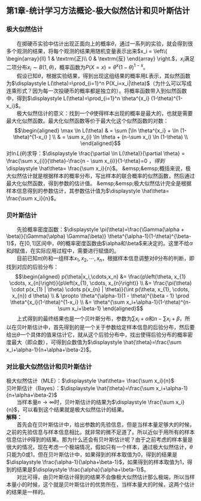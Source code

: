 ﻿## 第1章-统计学习方法概论-极大似然估计和贝叶斯估计

### 极大似然估计
&emsp;&emsp;在掷硬币实验中估计出现正面向上的概率$\theta$，通过一系列的实验，就会得到很多个观测的结果，将每个观测的结果用随机变量表示出来$x_i = \left\{ \begin{array}{ll}
1 & \textrm{正}\\
0 & \textrm{反}
\end{array} \right.$，$x_i$满足二项分布$x_i \sim B(1, \theta)$，概率函数为$P(X=x)=\theta^x(1-\theta)^{1-x}$。  
&emsp;&emsp;假设已知$\theta$，根据实验结果，得到出现这组结果的概率用$L$表示，其似然函数为$\displaystyle L(\theta)=\prod_{i=1}^n P(X_i=x_i|\theta)$（为什么可以写成连乘形式？因为每一次投硬币的概率都是独立的）。将概率函数带入到似然函数中，得到$\displaystyle L(\theta)=\prod_{i=1}^n \theta^{x_i} (1-\theta)^{1-x_i}$。  
&emsp;&emsp;极大似然估计的意义：找到一个$\theta$使得样本出现的概率是最大的，也就是需要最大化似然函数。最大化似然函数等价于最大化这个似然函数的对数：$$\begin{aligned}
\max \ln L(\theta)
& = \sum [\ln \theta^{x_i} + \ln (1- \theta)^{1-x_i} ] \\
& = \sum x_{i} \ln \theta + (n-\sum x_i) \ln (1-\theta) \\
\end{aligned}$$
对$\ln L(\theta)$求导：$\displaystyle \frac{\partial \ln L(\theta)}{\partial \theta} = \frac{\sum x_{i}}{\theta}-\frac{n - \sum x_{i}}{1-\theta}=0 $，得到$\displaystyle \hat\theta= \frac{\sum x_i}{n}$。  
&emsp;&emsp;概括来说，极大似然估计就是根据样本的概率分布，写出样本的联合概率的似然函数，然后通过最大化似然函数，得到参数的估计值。  
&emsp;&emsp;极大似然估计完全是根据样本信息得到的参数估计，其参数估计值为$\displaystyle \hat\theta= \frac{\sum x_i}{n}$。  

### 贝叶斯估计
&emsp;&emsp;先验概率密度函数：$\displaystyle \pi(\theta)=\frac{\Gamma(\alpha + \beta)}{\Gamma(\alpha) \Gamma(\beta)} \theta^{\alpha-1}(1-\theta)^{\beta-1}$，在$[0,1]$区间中，$\theta$的概率密度函数由$\alpha和\beta$来决定的。这里不给$\alpha$和$\beta$赋值，在实际应用过程中，需要进行赋值的。  
&emsp;&emsp;目前已知$\pi(\theta)$和一组样本$x_1,x_2,\cdots,x_n$，根据样本信息调整对$\theta$分布的判断，即找到对应的后验分布：$$\begin{aligned} p(\theta|x_i,\cdots,x_n)
&= \frac{p\left(\theta, x_{1} \cdots, x_{n}\right)}{p\left(x_{1}, \cdots, x_{n}\right)} \\
&= \frac{\pi(\theta) \cdot p(x_{1} | \theta) \cdots p(x_{n} | \theta)}{\int p(\theta, x_{1}, \cdots, x_{n}) d \theta} \\
& \propto \theta^{\alpha-1}(1 - \theta)^{\beta - 1} \prod \theta^{x_i}(1-\theta)^{1-x_i} \\
&= \theta^{\sum x_i+\alpha-1}(1-\theta)^{n-\sum x_i+\beta-1} 
\end{aligned}$$
&emsp;&emsp;上式得到的最终结果也是一个贝叶斯分布，参数为$\sum x_i+\alpha$和$n-\sum x_i+\beta$，所以在贝叶斯估计中，首先得到的是一个关于参数给定样本信息的后验分布，然后要给出$\theta$一个具体的值来估计它，就从这个后验分布中，找出使得后验分布的概率密度最大（即众数），可得到众数值为$\displaystyle \hat{\theta}=\frac{\sum x_i+\alpha-1}{n+\alpha+\beta-2}$。

### 对比极大似然估计和贝叶斯估计
极大似然估计（MLE）：$\displaystyle \hat\theta= \frac{\sum x_i}{n}$  
贝叶斯估计（Bayes）：$\displaystyle \hat{\theta}=\frac{\sum x_i+\alpha-1}{n+\alpha+\beta-2}$  
&emsp;&emsp;当样本量$n \rightarrow \infty$时，贝叶斯估计的结果为$\displaystyle \frac{\sum x_i}{n}$，可以看到这个结果就是极大似然估计的结果。  
**解释：**   
&emsp;&emsp;首先会在贝叶斯估计中，给出参数的先验信息，但是当样本量足够大的时候，之前的先验信息与样本信息相比，就非常的微不足道了。所以近似于用所有的样本信息估计$\theta$得到的结果。那为什么还会有贝叶斯估计呢？由于之前考虑的样本量是很大的情况，现在考虑一个极端情况，假如只有一个样本，通过极大似然估计，$\theta$只能为0或1，但在贝叶斯估计中，如果得到的样本取值为0，得到的结果是$\displaystyle \frac{\alpha-1}{\alpha+\beta-1}$，如果得到的样本取值为1，得到的结果是$\displaystyle \frac{\alpha}{\alpha+\beta-1}$。  
&emsp;&emsp;对比可得，由贝叶斯估计得到的结果不会像极大似然估计那么极端，所以当样本量小的时候，这个就是贝叶斯估计的优势所在，当样本量大的时候，这两个估计的结果是一样的。